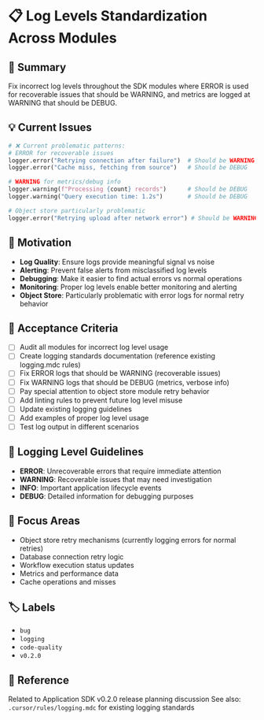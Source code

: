 # 📋 Log Levels Standardization Across Modules

## 📝 Summary
Fix incorrect log levels throughout the SDK modules where ERROR is used for recoverable issues that should be WARNING, and metrics are logged at WARNING that should be DEBUG.

## 💡 Current Issues
```python
# ❌ Current problematic patterns:
# ERROR for recoverable issues
logger.error("Retrying connection after failure")  # Should be WARNING
logger.error("Cache miss, fetching from source")   # Should be DEBUG

# WARNING for metrics/debug info
logger.warning(f"Processing {count} records")      # Should be DEBUG
logger.warning("Query execution time: 1.2s")       # Should be DEBUG

# Object store particularly problematic
logger.error("Retrying upload after network error") # Should be WARNING
```

## 🎯 Motivation
- **Log Quality**: Ensure logs provide meaningful signal vs noise
- **Alerting**: Prevent false alerts from misclassified log levels
- **Debugging**: Make it easier to find actual errors vs normal operations
- **Monitoring**: Proper log levels enable better monitoring and alerting
- **Object Store**: Particularly problematic with error logs for normal retry behavior

## 💼 Acceptance Criteria
- [ ] Audit all modules for incorrect log level usage
- [ ] Create logging standards documentation (reference existing logging.mdc rules)
- [ ] Fix ERROR logs that should be WARNING (recoverable issues)
- [ ] Fix WARNING logs that should be DEBUG (metrics, verbose info)
- [ ] Pay special attention to object store module retry behavior
- [ ] Add linting rules to prevent future log level misuse
- [ ] Update existing logging guidelines
- [ ] Add examples of proper log level usage
- [ ] Test log output in different scenarios

## 🔧 Logging Level Guidelines
- **ERROR**: Unrecoverable errors that require immediate attention
- **WARNING**: Recoverable issues that may need investigation
- **INFO**: Important application lifecycle events
- **DEBUG**: Detailed information for debugging purposes

## 🎯 Focus Areas
- Object store retry mechanisms (currently logging errors for normal retries)
- Database connection retry logic
- Workflow execution status updates
- Metrics and performance data
- Cache operations and misses

## 🏷️ Labels
- `bug`
- `logging`
- `code-quality`
- `v0.2.0`

## 🔗 Reference
Related to Application SDK v0.2.0 release planning discussion
See also: `.cursor/rules/logging.mdc` for existing logging standards
